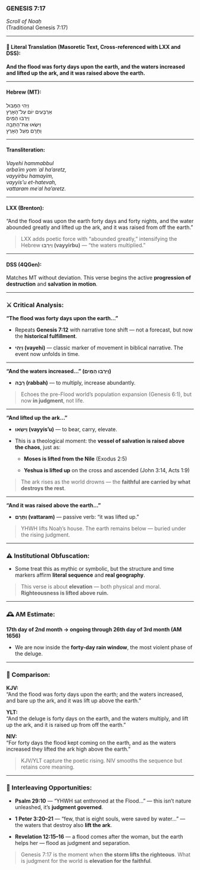 ### **GENESIS 7:17**

_Scroll of Noaḥ_  
(Traditional Genesis 7:17)

---

#### 📜 Literal Translation (Masoretic Text, Cross-referenced with LXX and DSS):

**And the flood was forty days upon the earth, and the waters increased and lifted up the ark, and it was raised above the earth.**

---

#### Hebrew (MT):

וַיְהִי הַמַּבּוּל  
אַרְבָּעִים יוֹם עַל־הָאָרֶץ  
וַיִּרְבּוּ הַמַּיִם  
וַיִּשְׂאוּ אֶת־הַתֵּבָה  
וַתָּרָם מֵעַל הָאָרֶץ

---

#### Transliteration:

_Vayehi hammabbul  
arbaʿim yom ʿal ha’aretz,  
vayyirbu hamayim,  
vayyis’u et-hatevah,  
vattaram meʿal ha’aretz._

---

#### LXX (Brenton):

“And the flood was upon the earth forty days and forty nights, and the water abounded greatly and lifted up the ark, and it was raised from off the earth.”

> LXX adds poetic force with “abounded greatly,” intensifying the Hebrew **וַיִּרְבּוּ (vayyirbu)** — “the waters multiplied.”

---

#### DSS (4QGen):

Matches MT without deviation. This verse begins the active **progression of destruction** and **salvation in motion**.

---

### ⚔️ Critical Analysis:

**“The flood was forty days upon the earth…”**

- Repeats **Genesis 7:12** with narrative tone shift — not a forecast, but now the **historical fulfillment**.
    
- **וַיְהִי (vayehi)** — classic marker of movement in biblical narrative. The event now unfolds in time.
    

---

**“And the waters increased…” (וַיִּרְבּוּ הַמַּיִם)**

- **רָבָה (rabbah)** — to multiply, increase abundantly.
    

> Echoes the pre-Flood world’s population expansion (Genesis 6:1), but now **in judgment**, not life.

---

**“And lifted up the ark…”**

- **וַיִּשְׂאוּ (vayyis’u)** — to bear, carry, elevate.
    
- This is a theological moment: the **vessel of salvation is raised above the chaos**, just as:
    
    - **Moses is lifted from the Nile** (Exodus 2:5)
        
    - **Yeshua is lifted up** on the cross and ascended (John 3:14, Acts 1:9)
        

> The ark rises as the world drowns — the **faithful are carried by what destroys the rest**.

---

**“And it was raised above the earth…”**

- **וַתָּרָם (vattaram)** — passive verb: “it was lifted up.”
    

> YHWH lifts Noaḥ’s house. The earth remains below — buried under the rising judgment.

---

### ⚠️ Institutional Obfuscation:

- Some treat this as mythic or symbolic, but the structure and time markers affirm **literal sequence** and **real geography**.
    

> This verse is about **elevation** — both physical and moral. **Righteousness is lifted above ruin.**

---

### 🕰️ AM Estimate:

**17th day of 2nd month → ongoing through 26th day of 3rd month (AM 1656)**

- We are now inside the **forty-day rain window**, the most violent phase of the deluge.
    

---

### 📖 Comparison:

**KJV:**  
“And the flood was forty days upon the earth; and the waters increased, and bare up the ark, and it was lift up above the earth.”

**YLT:**  
“And the deluge is forty days on the earth, and the waters multiply, and lift up the ark, and it is raised up from off the earth.”

**NIV:**  
“For forty days the flood kept coming on the earth, and as the waters increased they lifted the ark high above the earth.”

> KJV/YLT capture the poetic rising. NIV smooths the sequence but retains core meaning.

---

### 🔗 Interleaving Opportunities:

- **Psalm 29:10** — “YHWH sat enthroned at the Flood…” — this isn’t nature unleashed, it’s **judgment governed**.
    
- **1 Peter 3:20–21** — “few, that is eight souls, were saved by water…” — the waters that destroy also **lift the ark**.
    
- **Revelation 12:15–16** — a flood comes after the woman, but the earth helps her — flood as judgment and separation.
    

> Genesis 7:17 is the moment when **the storm lifts the righteous**. What is judgment for the world is **elevation for the faithful**.
